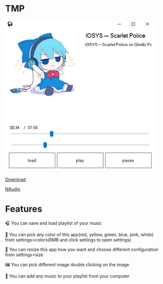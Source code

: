 # TMP
![image](Screenshot_2025_06_08-2.png)

[Download](https://drive.google.com/drive/folders/1mIyqS5k-nsr7ysP2APonivqoRa7EXqme?usp=drive_link) 

[NAudio](https://github.com/naudio/NAudio) 

# Features

🎧 You can save and load playlist of your music

🎨 You can pick any color of this app(red, yellow, green, blue, pink, white) from settings>colors(RMB and click settings to open settings)

👾 You can resize this app how you want and choose different configuration from settings>size

🖼 You can pick different image double clicking on the image 

🎼 You can add any music to your playlist from your computer 
